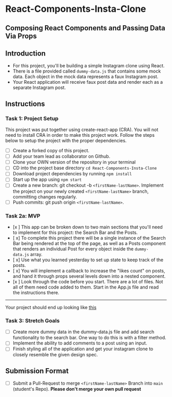 # React-Components-Insta-Clone

## Composing React Components and Passing Data Via Props

## Introduction

- For this project, you'll be building a simple Instagram clone using React.
- There is a file provided called `dummy-data.js` that contains some mock data. Each object in the mock data represents a faux Instagram post.
- Your React application will receive faux post data and render each as a separate Instagram post.

## Instructions

### Task 1: Project Setup

This project was put together using create-react-app (CRA). You will not need to install CRA in order to make this project work. Follow the steps below to setup the project with the proper dependencies.

- [ ]  Create a forked copy of this project.
- [ ]  Add your team lead as collaborator on Github.
- [ ]  Clone your OWN version of the repository in your terminal
- [ ]  CD into the project base directory `cd React-Components-Insta-Clone`
- [ ]  Download project dependencies by running `npm install`
- [ ]  Start up the app using `npm start`
- [ ]  Create a new branch: git checkout -b `<firstName-lastName>`. Implement the project on your newly created `<firstName-lastName>` branch, committing changes regularly.
- [ ]  Push commits: git push origin `<firstName-lastName>`.

### Task 2a: MVP

- [x ]  This app can be broken down to two main sections that you'll need to implement for this project: the Search Bar and the Posts.
- [ x]  To complete this project there will be a single instance of the Search Bar being rendered at the top of the page, as well as a Posts component that renders an individual Post for every object inside the `dummy-data.js` array.
- [ x]  Use what you learned yesterday to set up state to keep track of the posts.
- [ x]  You will implement a callback to increase the "likes count" on posts, and hand it through props several levels down into a nested component.
- [x ]  Look through the code before you start. There are a lot of files. Not all of them need code added to them. Start in the App.js file and read the instructions there.

---

Your project should end up looking like [this](https://tk-assets.lambdaschool.com/228297b1-2407-4e39-9704-3926767e4ac7_insta-clone.png)

### Task 3: Stretch Goals

- [ ]  Create more dummy data in the dummy-data.js file and add search functionality to the search bar. One way to do this is with a filter method.
- [ ]  Implement the ability to add comments to a post using an input.
- [ ]  Finish styling all of the application and get your instagram clone to closely resemble the given design spec.

## Submission Format

- [ ] Submit a Pull-Request to merge `<firstName-lastName>` Branch into `main` (student's Repo). **Please don't merge your own pull request**
